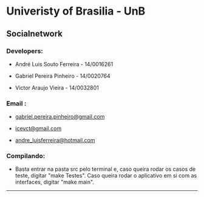 # Univeristy of Brasilia - UnB



## Socialnetwork

### Developers:

- André Luis Souto Ferreira - 14/0016261

- Gabriel Pereira Pinheiro - 14/0020764

- Victor Araujo Vieira - 14/0032801


### Email :

- gabriel.pereira.pinheiro@gmail.com

- icevct@gmail.com

- andre_luisferreira@hotmail.com

### Compilando:

- Basta entrar na pasta src pelo terminal e, caso queira rodar os casos de teste, digitar "make Testes". Caso queira 
  rodar o aplicativo em si com as interfaces, digitar "make main".
__________________________________________________________________________________________________________________________________________

